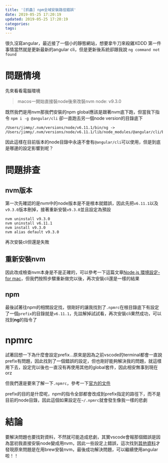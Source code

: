 ```yaml
---
title: '[抓蟲] npm全域安裝路徑錯誤'
date: 2019-05-25 17:20:19
updated: 2019-05-25 17:20:19
categories:
tags:
---
```


很久沒寫angular，最近接了一個小的靜態網站，想要拿牛刀來殺雞XDDD
第一件事情當然就是更新最新的angular cli，但是更新後系統卻跟我說 `ng command not found`

<!--more-->

# 問題情境

先來看看電腦環境

> macos一開始直接裝node後來改裝nvm
> node: v9.3.0

既然我們是用nvm那我們安裝的npm global應該是跟著nvm底下跑，但當我下指令 `npm i -g @angular/cli` 卻一直跑去另一個node version的目錄底下

```shell
/Users/jimmy/.nvm/versions/node/v6.11.1/bin/ng -> /Users/jimmy/.nvm/versions/node/v6.11.1/lib/node_modules/@angular/cli/bin/ng
```

因此這樣在目前版本的node目錄中永遠不會有`@angular/cli`可以使用，但是到底是哪邊的設定影響到呢？

# 問題排查

## nvm版本

第一次先確認的是nvm中的node版本是不是根本就錯誤，因此先把`v6.11.1`以及`v9.3.0`版本刪掉，接著重新安裝`v9.3.0`並且設定為預設

```shell
nvm uninstall v9.3.0
nvm uninstall v6.11.1
nvm install v9.3.0
nvm alias default v9.3.0
```

再次安裝cli但還是失敗

## 重新安裝nvm

因此改成檢查nvm本身是不是正確的，可以參考一下這篇文章[Node.js 環境設定-for mac](<https://medium.com/@toumasaya/node-js-%E7%92%B0%E5%A2%83%E8%A8%AD%E5%AE%9A-for-mac-a2628836feaf>)，但我們按照步驟重新做完以後，再次安裝cli還是一樣的結果

## npm

最後試著往npm的相關設定找，很剛好的讓我找到了`.npmrc`在根目錄底下有設定了一個`prefix`的目錄就是`v6.11.1`，先註解掉試試看，再次安裝cli果然成功，可以找到**ng**的指令了

# npmrc

試著回想一下為什麼會設定prefix...原來是因為之前vscode的terminal都會一直說prefix有問題，因此找到了一個錯誤的設定，但也剛好能夠解決我的問題，就這樣用下去，設定完以後也一直沒有再使用其他的global套件，因此相安無事到現在orz

但我們還是要來了解一下`.npmrc`，參考一下[官方的文件](<https://docs.npmjs.com/files/npmrc>)

prefix的目的是什麼呢，npm的指令全部都會改成到prefix指定的路徑下，而不是目前的node目錄，因此這個如果設定在`~/.npmrc`就會發生像我一樣的悲劇

# 結論

要解決問題也要找對資料，不然就可能造成悲劇，其實vscode會報那個錯誤是因為當初我直接安裝node變成用nvm，因此一些設定上錯誤，這次找到[其他資料](<https://medium.com/@mvpdw06/%E8%A7%A3%E6%B1%BA-nvm-is-not-compatible-with-the-npm-config-prefix-option-currently-set-to-usr-local-%E5%95%8F%E9%A1%8C-cb1f3462ef40>)才發現原來問題是在用brew安裝nvm，最後成功解決問題，可以繼續使用angular啦！！